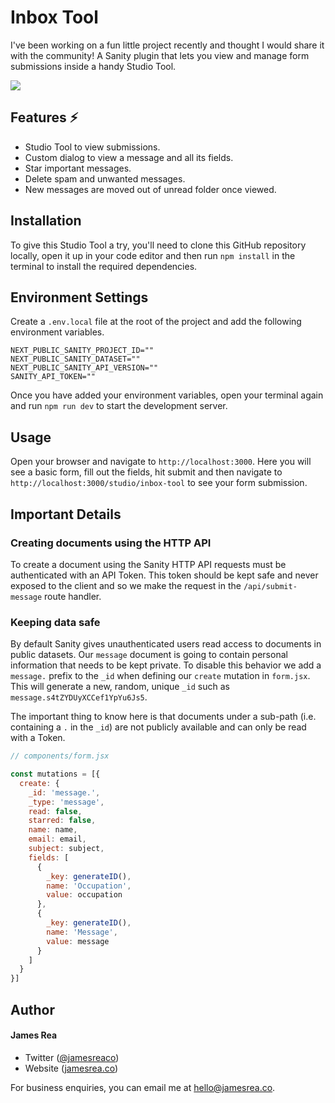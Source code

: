 # Inbox Tool

I've been working on a fun little project recently and thought I would share it with the community! A Sanity plugin that lets you view and manage form submissions inside a handy Studio Tool. 

<img src="https://f000.backblazeb2.com/file/jamesrea/Screenshot+2024-02-10+at+1.12.29%E2%80%AFPM.png"/>

## Features ⚡️

- Studio Tool to view submissions.
- Custom dialog to view a message and all its fields.
- Star important messages.
- Delete spam and unwanted messages.
- New messages are moved out of unread folder once viewed.

## Installation

To give this Studio Tool a try, you'll need to clone this GitHub repository locally, open it up in your code editor and then run `npm install` in the terminal to install the required dependencies.

## Environment Settings

Create a `.env.local` file at the root of the project and add the following environment variables.

```
NEXT_PUBLIC_SANITY_PROJECT_ID=""
NEXT_PUBLIC_SANITY_DATASET=""
NEXT_PUBLIC_SANITY_API_VERSION=""
SANITY_API_TOKEN=""
```

Once you have added your environment variables, open your terminal again and run `npm run dev` to start the development server.

## Usage

Open your browser and navigate to `http://localhost:3000`. Here you will see a basic form, fill out the fields, hit submit and then navigate to `http://localhost:3000/studio/inbox-tool` to see your form submission.

## Important Details

### Creating documents using the HTTP API

To create a document using the Sanity HTTP API requests must be authenticated with an API Token. This token should be kept safe and never exposed to the client and so we make the request in the `/api/submit-message` route handler.

### Keeping data safe

By default Sanity gives unauthenticated users read access to documents in public datasets. Our `message` document is going to contain personal information that needs to be kept private. To disable this behavior we add a `message.` prefix to the `_id` when defining our `create` mutation in `form.jsx`. This will generate a new, random, unique `_id` such as `message.s4tZYDUyXCCef1YpYu6Js5`. 

The important thing to know here is that documents under a sub-path (i.e. containing a `.` in the `_id`) are not publicly available and can only be read with a Token.

```javascript
// components/form.jsx

const mutations = [{
  create: {
    _id: 'message.',
    _type: 'message', 
    read: false,
    starred: false,
    name: name,
    email: email,
    subject: subject,
    fields: [
      {
        _key: generateID(),
        name: 'Occupation',
        value: occupation
      },
      {
        _key: generateID(),
        name: 'Message',
        value: message
      }
    ]
  }
}]
```

## Author

#### James Rea

- Twitter ([@jamesreaco](https://twitter.com/jamesreaco))
- Website ([jamesrea.co](https://jamesrea.co))

For business enquiries, you can email me at hello@jamesrea.co.

